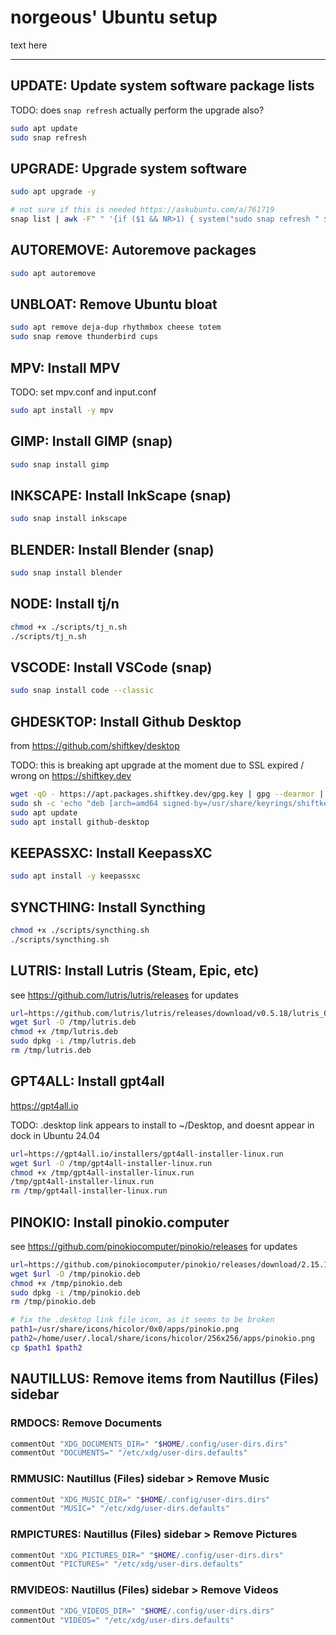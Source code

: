 # norgeous' Ubuntu setup

text here

---

## UPDATE: Update system software package lists

TODO: does `snap refresh` actually perform the upgrade also?

```sh
sudo apt update
sudo snap refresh
```

## UPGRADE: Upgrade system software

```sh
sudo apt upgrade -y

# not sure if this is needed https://askubuntu.com/a/761719
snap list | awk -F" " '{if ($1 && NR>1) { system("sudo snap refresh " $1) }}'
```

## AUTOREMOVE: Autoremove packages

```sh
sudo apt autoremove
```

## UNBLOAT: Remove Ubuntu bloat

```sh
sudo apt remove deja-dup rhythmbox cheese totem
sudo snap remove thunderbird cups
```

## MPV: Install MPV

TODO: set mpv.conf and input.conf

```sh
sudo apt install -y mpv
```

## GIMP: Install GIMP (snap)

```sh
sudo snap install gimp
```

## INKSCAPE: Install InkScape (snap)

```sh
sudo snap install inkscape
```

## BLENDER: Install Blender (snap)

```sh
sudo snap install blender
```

## NODE: Install tj/n

```sh
chmod +x ./scripts/tj_n.sh
./scripts/tj_n.sh
```

## VSCODE: Install VSCode (snap)

```sh
sudo snap install code --classic
```

## GHDESKTOP: Install Github Desktop

from https://github.com/shiftkey/desktop

TODO: this is breaking apt upgrade at the moment due to SSL expired / wrong on https://shiftkey.dev

```sh
wget -qO - https://apt.packages.shiftkey.dev/gpg.key | gpg --dearmor | sudo tee /usr/share/keyrings/shiftkey-packages.gpg > /dev/null
sudo sh -c 'echo "deb [arch=amd64 signed-by=/usr/share/keyrings/shiftkey-packages.gpg] https://apt.packages.shiftkey.dev/ubuntu/ any main" > /etc/apt/sources.list.d/shiftkey-packages.list'
sudo apt update
sudo apt install github-desktop
```

## KEEPASSXC: Install KeepassXC

```sh
sudo apt install -y keepassxc
```

## SYNCTHING: Install Syncthing

```sh
chmod +x ./scripts/syncthing.sh
./scripts/syncthing.sh
```

## LUTRIS: Install Lutris (Steam, Epic, etc)

see https://github.com/lutris/lutris/releases for updates

```sh
url=https://github.com/lutris/lutris/releases/download/v0.5.18/lutris_0.5.18_all.deb
wget $url -O /tmp/lutris.deb
chmod +x /tmp/lutris.deb
sudo dpkg -i /tmp/lutris.deb
rm /tmp/lutris.deb
```

## GPT4ALL: Install gpt4all

https://gpt4all.io

TODO: .desktop link appears to install to ~/Desktop, and doesnt appear in dock in Ubuntu 24.04

```sh
url=https://gpt4all.io/installers/gpt4all-installer-linux.run
wget $url -O /tmp/gpt4all-installer-linux.run
chmod +x /tmp/gpt4all-installer-linux.run
/tmp/gpt4all-installer-linux.run
rm /tmp/gpt4all-installer-linux.run
```

## PINOKIO: Install pinokio.computer

see https://github.com/pinokiocomputer/pinokio/releases for updates

```sh
url=https://github.com/pinokiocomputer/pinokio/releases/download/2.15.1/Pinokio_2.15.1_amd64.deb
wget $url -O /tmp/pinokio.deb
chmod +x /tmp/pinokio.deb
sudo dpkg -i /tmp/pinokio.deb
rm /tmp/pinokio.deb

# fix the .desktop link file icon, as it seems to be broken
path1=/usr/share/icons/hicolor/0x0/apps/pinokio.png
path2=/home/user/.local/share/icons/hicolor/256x256/apps/pinokio.png
cp $path1 $path2
```

## NAUTILLUS: Remove items from Nautillus (Files) sidebar

### RMDOCS: Remove Documents

```sh
commentOut "XDG_DOCUMENTS_DIR=" "$HOME/.config/user-dirs.dirs"
commentOut "DOCUMENTS=" "/etc/xdg/user-dirs.defaults"
```

### RMMUSIC: Nautillus (Files) sidebar > Remove Music

```sh
commentOut "XDG_MUSIC_DIR=" "$HOME/.config/user-dirs.dirs"
commentOut "MUSIC=" "/etc/xdg/user-dirs.defaults"
```

### RMPICTURES: Nautillus (Files) sidebar > Remove Pictures

```sh
commentOut "XDG_PICTURES_DIR=" "$HOME/.config/user-dirs.dirs"
commentOut "PICTURES=" "/etc/xdg/user-dirs.defaults"
```

### RMVIDEOS: Nautillus (Files) sidebar > Remove Videos

```sh
commentOut "XDG_VIDEOS_DIR=" "$HOME/.config/user-dirs.dirs"
commentOut "VIDEOS=" "/etc/xdg/user-dirs.defaults"
```
